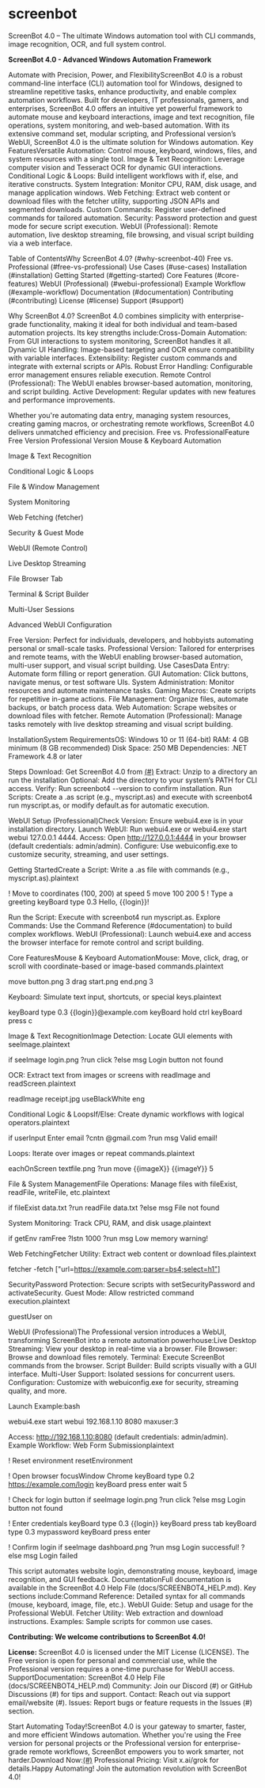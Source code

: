 # screenbot
ScreenBot 4.0 – The ultimate Windows automation tool with CLI commands, image recognition, OCR, and full system control.

<b>ScreenBot 4.0 - Advanced Windows Automation Framework</b>

Automate with Precision, Power, and FlexibilityScreenBot 4.0 is a robust command-line interface (CLI) automation tool for Windows, designed to streamline repetitive tasks, enhance productivity, and enable complex automation workflows. Built for developers, IT professionals, gamers, and enterprises, ScreenBot 4.0 offers an intuitive yet powerful framework to automate mouse and keyboard interactions, image and text recognition, file operations, system monitoring, and web-based automation. With its extensive command set, modular scripting, and Professional version’s WebUI, ScreenBot 4.0 is the ultimate solution for Windows automation. Key FeaturesVersatile Automation: Control mouse, keyboard, windows, files, and system resources with a single tool.
Image & Text Recognition: Leverage computer vision and Tesseract OCR for dynamic GUI interactions.
Conditional Logic & Loops: Build intelligent workflows with if, else, and iterative constructs.
System Integration: Monitor CPU, RAM, disk usage, and manage application windows.
Web Fetching: Extract web content or download files with the fetcher utility, supporting JSON APIs and segmented downloads.
Custom Commands: Register user-defined commands for tailored automation.
Security: Password protection and guest mode for secure script execution.
WebUI (Professional): Remote automation, live desktop streaming, file browsing, and visual script building via a web interface.

 Table of ContentsWhy ScreenBot 4.0? (#why-screenbot-40)
Free vs. Professional (#free-vs-professional)
Use Cases (#use-cases)
Installation (#installation)
Getting Started (#getting-started)
Core Features (#core-features)
WebUI (Professional) (#webui-professional)
Example Workflow (#example-workflow)
Documentation (#documentation)
Contributing (#contributing)
License (#license)
Support (#support)

 Why ScreenBot 4.0?
ScreenBot 4.0 combines simplicity with enterprise-grade functionality, making it ideal for both individual and team-based automation projects. Its key strengths include:Cross-Domain Automation: From GUI interactions to system monitoring, ScreenBot handles it all.
Dynamic UI Handling: Image-based targeting and OCR ensure compatibility with variable interfaces.
Extensibility: Register custom commands and integrate with external scripts or APIs.
Robust Error Handling: Configurable error management ensures reliable execution.
Remote Control (Professional): The WebUI enables browser-based automation, monitoring, and script building.
Active Development: Regular updates with new features and performance improvements.

Whether you're automating data entry, managing system resources, creating gaming macros, or orchestrating remote workflows, ScreenBot 4.0 delivers unmatched efficiency and precision. Free vs. ProfessionalFeature
Free Version
Professional Version
Mouse & Keyboard Automation

Image & Text Recognition

Conditional Logic & Loops

File & Window Management

System Monitoring

Web Fetching (fetcher)

Security & Guest Mode

WebUI (Remote Control)

Live Desktop Streaming

File Browser Tab

Terminal & Script Builder

Multi-User Sessions

Advanced WebUI Configuration

Free Version: Perfect for individuals, developers, and hobbyists automating personal or small-scale tasks.
Professional Version: Tailored for enterprises and remote teams, with the WebUI enabling browser-based automation, multi-user support, and visual script building. Use CasesData Entry: Automate form filling or report generation.
GUI Automation: Click buttons, navigate menus, or test software UIs.
System Administration: Monitor resources and automate maintenance tasks.
Gaming Macros: Create scripts for repetitive in-game actions.
File Management: Organize files, automate backups, or batch process data.
Web Automation: Scrape websites or download files with fetcher.
Remote Automation (Professional): Manage tasks remotely with live desktop streaming and visual script building.

 InstallationSystem RequirementsOS: Windows 10 or 11 (64-bit)
RAM: 4 GB minimum (8 GB recommended)
Disk Space: 250 MB
Dependencies: .NET Framework 4.8 or later

Steps Download: Get ScreenBot 4.0 from  [(#)](https://evandervictor.gumroad.com/l/screenbot)
Extract: Unzip to a directory an run the installation
Optional: Add the directory to your system’s PATH for CLI access.
Verify: Run screenbot4 --version to confirm installation.
Run Scripts: Create a .as script (e.g., myscript.as) and execute with screenbot4 run myscript.as, or modify default.as for automatic execution.

WebUI Setup (Professional)Check Version: Ensure webui4.exe is in your installation directory.
Launch WebUI: Run webui4.exe or webui4.exe start webui 127.0.0.1 4444.
Access: Open http://127.0.0.1:4444 in your browser (default credentials: admin/admin).
Configure: Use webuiconfig.exe to customize security, streaming, and user settings.

 Getting StartedCreate a Script: Write a .as file with commands (e.g., myscript.as).plaintext

! Move to coordinates (100, 200) at speed 5
move 100 200 5
! Type a greeting
keyBoard type 0.3 Hello, {{login}}!

Run the Script: Execute with screenbot4 run myscript.as.
Explore Commands: Use the Command Reference (#documentation) to build complex workflows.
WebUI (Professional): Launch webui4.exe and access the browser interface for remote control and script building.

 Core FeaturesMouse & Keyboard AutomationMouse: Move, click, drag, or scroll with coordinate-based or image-based commands.plaintext

move button.png 3
drag start.png end.png 3

Keyboard: Simulate text input, shortcuts, or special keys.plaintext

keyBoard type 0.3 {{login}}@example.com
keyBoard hold ctrl
keyBoard press c

Image & Text RecognitionImage Detection: Locate GUI elements with seeImage.plaintext

if seeImage login.png ?run click ?else msg Login button not found

OCR: Extract text from images or screens with readImage and readScreen.plaintext

readImage receipt.jpg useBlackWhite eng

Conditional Logic & LoopsIf/Else: Create dynamic workflows with logical operators.plaintext

if userInput Enter email ?cntn @gmail.com ?run msg Valid email!

Loops: Iterate over images or repeat commands.plaintext

eachOnScreen textfile.png ?run move {{imageX}} {{imageY}} 5

File & System ManagementFile Operations: Manage files with fileExist, readFile, writeFile, etc.plaintext

if fileExist data.txt ?run readFile data.txt ?else msg File not found

System Monitoring: Track CPU, RAM, and disk usage.plaintext

if getEnv ramFree ?lstn 1000 ?run msg Low memory warning!

Web FetchingFetcher Utility: Extract web content or download files.plaintext

fetcher -fetch ["url=https://example.com;parser=bs4;select=h1"]

SecurityPassword Protection: Secure scripts with setSecurityPassword and activateSecurity.
Guest Mode: Allow restricted command execution.plaintext

guestUser on

 WebUI (Professional)The Professional version introduces a WebUI, transforming ScreenBot into a remote automation powerhouse:Live Desktop Streaming: View your desktop in real-time via a browser.
File Browser: Browse and download files remotely.
Terminal: Execute ScreenBot commands from the browser.
Script Builder: Build scripts visually with a GUI interface.
Multi-User Support: Isolated sessions for concurrent users.
Configuration: Customize with webuiconfig.exe for security, streaming quality, and more.

Launch Example:bash

webui4.exe start webui 192.168.1.10 8080 maxuser:3

Access: http://192.168.1.10:8080 (default credentials: admin/admin). Example Workflow: Web Form Submissionplaintext

! Reset environment
resetEnvironment

! Open browser
focusWindow Chrome
keyBoard type 0.2 https://example.com/login
keyBoard press enter
wait 5

! Check for login button
if seeImage login.png ?run click ?else msg Login button not found

! Enter credentials
keyBoard type 0.3 {{login}}
keyBoard press tab
keyBoard type 0.3 mypassword
keyBoard press enter

! Confirm login
if seeImage dashboard.png ?run msg Login successful! ?else msg Login failed

This script automates website login, demonstrating mouse, keyboard, image recognition, and GUI feedback. DocumentationFull documentation is available in the ScreenBot 4.0 Help File (docs/SCREENBOT4_HELP.md). Key sections include:Command Reference: Detailed syntax for all commands (mouse, keyboard, image, file, etc.).
WebUI Guide: Setup and usage for the Professional WebUI.
Fetcher Utility: Web extraction and download instructions.
Examples: Sample scripts for common use cases.

 <b>Contributing: We welcome contributions to ScreenBot 4.0! </b>

<b>License: </b>ScreenBot 4.0 is licensed under the MIT License (LICENSE). The Free version is open for personal and commercial use, while the Professional version requires a one-time purchase for WebUI access. SupportDocumentation: ScreenBot 4.0 Help File (docs/SCREENBOT4_HELP.md)
Community: Join our Discord (#) or GitHub Discussions (#) for tips and support.
Contact: Reach out via support email/website (#).
Issues: Report bugs or feature requests in the Issues (#) section.

 Start Automating Today!ScreenBot 4.0 is your gateway to smarter, faster, and more efficient Windows automation. Whether you're using the Free version for personal projects or the Professional version for enterprise-grade remote workflows, ScreenBot empowers you to work smarter, not harder.Download Now:[(#)](https://evandervictor.gumroad.com/l/screenbot)
Professional Pricing: Visit x.ai/grok for details.Happy Automating!
Join the automation revolution with ScreenBot 4.0!


